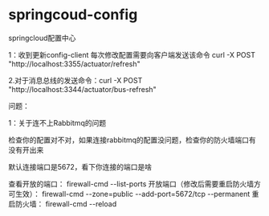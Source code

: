 # springcoud-config
springcloud配置中心

1：收到更新config-client
每次修改配置需要向客户端发送该命令
curl -X POST "http://localhost:3355/actuator/refresh"


2.对于消息总线的发送命令：curl -X POST "http://localhost:3344/actuator/bus-refresh"



问题：

1：关于连不上Rabbitmq的问题

检查你的配置对不对，如果连接rabbitmq的配置没问题，检查你的防火墙端口有没有开出来

默认连接端口是5672，看下你连接的端口是啥 

查看开放的端口：
firewall-cmd --list-ports
开放端口（修改后需要重启防火墙方可生效）：
firewall-cmd --zone=public --add-port=5672/tcp --permanent
重启防火墙：
firewall-cmd --reload




